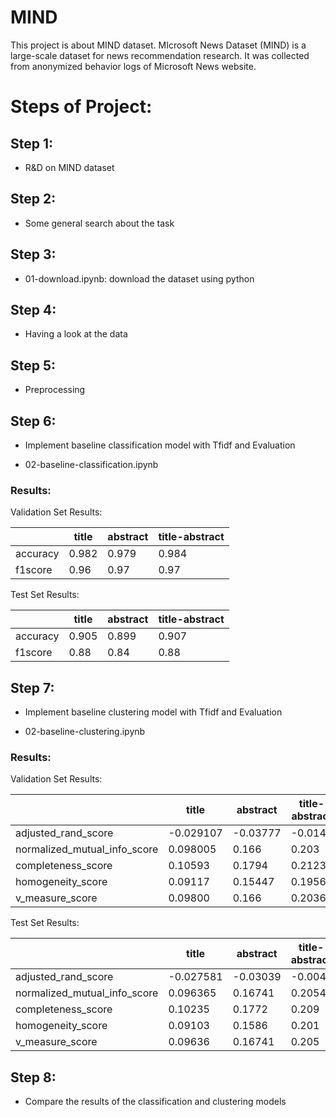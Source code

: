 # MIND

This project is about MIND dataset. MIcrosoft News Dataset (MIND) is a large-scale dataset for news recommendation research. It was collected from anonymized behavior logs of Microsoft News website. 

# Steps of Project:

## Step 1: 

* R&D on MIND dataset


## Step 2:

* Some general search about the task


## Step 3: 

* 01-download.ipynb: download the dataset using python


## Step 4: 

* Having a look at the data


## Step 5: 

* Preprocessing


## Step 6:
 
* Implement baseline classification model with Tfidf and Evaluation 

* 02-baseline-classification.ipynb

### Results:
  
 Validation Set Results:
             
|             |   title     |  abstract  | title-abstract |
| ----------- | ----------- | ---------- | -------------- |
| accuracy    |    0.982    |   0.979    |     0.984      |
| f1score     |    0.96     |   0.97     |     0.97       |

 Test Set Results:
             
|             |   title     |  abstract  | title-abstract |
| ----------- | ----------- | ---------- | -------------- |
| accuracy    |    0.905    |   0.899    |     0.907      |
| f1score     |    0.88     |   0.84     |     0.88       |



## Step 7:
 
* Implement baseline clustering model with Tfidf and Evaluation 

* 02-baseline-clustering.ipynb
 
 ### Results:
  
  Validation Set Results:
             
|                              |   title     |  abstract  | title-abstract |
| ---------------------------- | ----------- | ---------- | -------------- |
| adjusted_rand_score          | -0.029107   | -0.03777   |   -0.0149      |
| normalized_mutual_info_score |  0.098005   |  0.166     |    0.203       |
| completeness_score           |  0.10593    |  0.1794    |    0.2123      |
| homogeneity_score            |  0.09117    |  0.15447   |    0.1956      |
| v_measure_score              |  0.09800    |  0.166     |    0.2036      |

 Test Set Results:
             
|                              |   title     |  abstract  | title-abstract |
| ---------------------------- | ----------- | ---------- | -------------- |
| adjusted_rand_score          | -0.027581   | -0.03039   |   -0.004       |
| normalized_mutual_info_score |  0.096365   |  0.16741   |    0.2054      |
| completeness_score           |  0.10235    |  0.1772    |    0.209       |
| homogeneity_score            |  0.09103    |  0.1586    |    0.201       |
| v_measure_score              |  0.09636    |  0.16741   |    0.205       |


## Step 8: 

* Compare the results of the classification and clustering models

